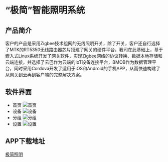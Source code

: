 # “极简”智能照明系统
## 产品简介
客户的产品是采用Zigbee技术组网的无线照明开关，除了开关，客户还自行选择了MTK的RT5350无线路由器芯片搭建了网关的硬件平台。我司在此基础上，基于嵌入式Linux系统开发了网关软件，实现Zigbee网络的协议转换、数据本地存储和云端连接，并选择了云巴作为云端的IoT设备连接平台，BMOB作为数据管理平台，同时采用Cordova开发了适用于iOS和Android的手机APP，从而快速构建了从网关到云再到客户端的完整解决方案。
## 软件界面
* 首页
![首页](http://firimg.fir.im/9e8fca508047721e9e7c57e30cf5721f427ce959?imageView2/0/w/426/h/240)
* 设备
![设备](http://firimg.fir.im/f74e9f98a1a2d29774f67b6e705a37ec1bd7aca0?imageView2/0/w/426/h/240)
* 分组
![分组](http://firimg.fir.im/2ee7015d3f1ac5d873bf0166319ec934fb9a974f?imageView2/0/w/426/h/240)
* 设置
![设置](http://firimg.fir.im/0c0bb45a2c7b2de86f77a47cfe8f2ee15c39e4b6?imageView2/0/w/426/h/240)
## APP下载地址
[极简照明](https://fir.im/slit)